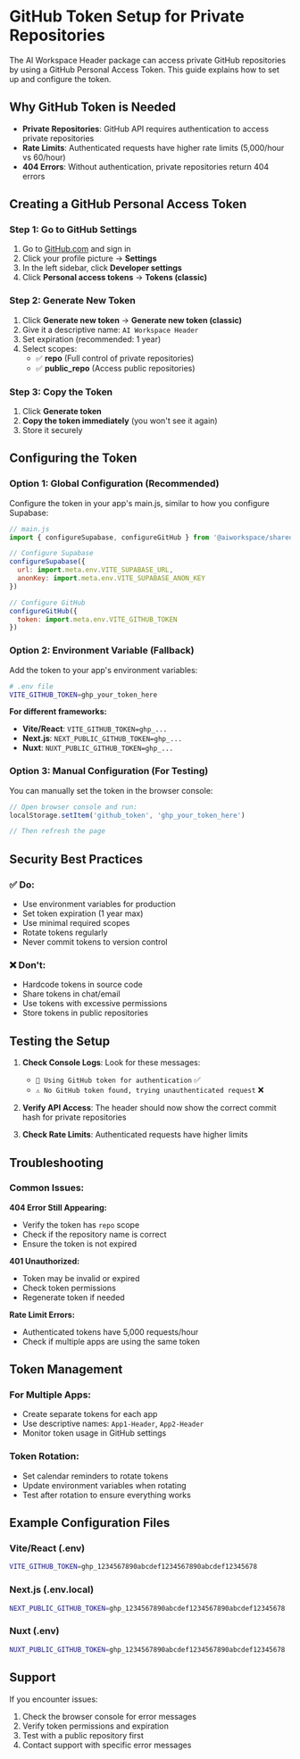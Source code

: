 # GitHub Token Setup for Private Repositories

The AI Workspace Header package can access private GitHub repositories by using a GitHub Personal Access Token. This guide explains how to set up and configure the token.

## Why GitHub Token is Needed

- **Private Repositories**: GitHub API requires authentication to access private repositories
- **Rate Limits**: Authenticated requests have higher rate limits (5,000/hour vs 60/hour)
- **404 Errors**: Without authentication, private repositories return 404 errors

## Creating a GitHub Personal Access Token

### Step 1: Go to GitHub Settings
1. Go to [GitHub.com](https://github.com) and sign in
2. Click your profile picture → **Settings**
3. In the left sidebar, click **Developer settings**
4. Click **Personal access tokens** → **Tokens (classic)**

### Step 2: Generate New Token
1. Click **Generate new token** → **Generate new token (classic)**
2. Give it a descriptive name: `AI Workspace Header`
3. Set expiration (recommended: 1 year)
4. Select scopes:
   - ✅ **repo** (Full control of private repositories)
   - ✅ **public_repo** (Access public repositories)

### Step 3: Copy the Token
1. Click **Generate token**
2. **Copy the token immediately** (you won't see it again)
3. Store it securely

## Configuring the Token

### Option 1: Global Configuration (Recommended)

Configure the token in your app's main.js, similar to how you configure Supabase:

```javascript
// main.js
import { configureSupabase, configureGitHub } from '@aiworkspace/shared-header'

// Configure Supabase
configureSupabase({
  url: import.meta.env.VITE_SUPABASE_URL,
  anonKey: import.meta.env.VITE_SUPABASE_ANON_KEY
})

// Configure GitHub
configureGitHub({
  token: import.meta.env.VITE_GITHUB_TOKEN
})
```

### Option 2: Environment Variable (Fallback)

Add the token to your app's environment variables:

```bash
# .env file
VITE_GITHUB_TOKEN=ghp_your_token_here
```

**For different frameworks:**
- **Vite/React**: `VITE_GITHUB_TOKEN=ghp_...`
- **Next.js**: `NEXT_PUBLIC_GITHUB_TOKEN=ghp_...`
- **Nuxt**: `NUXT_PUBLIC_GITHUB_TOKEN=ghp_...`

### Option 3: Manual Configuration (For Testing)

You can manually set the token in the browser console:

```javascript
// Open browser console and run:
localStorage.setItem('github_token', 'ghp_your_token_here')

// Then refresh the page
```

## Security Best Practices

### ✅ Do:
- Use environment variables for production
- Set token expiration (1 year max)
- Use minimal required scopes
- Rotate tokens regularly
- Never commit tokens to version control

### ❌ Don't:
- Hardcode tokens in source code
- Share tokens in chat/email
- Use tokens with excessive permissions
- Store tokens in public repositories

## Testing the Setup

1. **Check Console Logs**: Look for these messages:
   - `🔑 Using GitHub token for authentication` ✅
   - `⚠️ No GitHub token found, trying unauthenticated request` ❌

2. **Verify API Access**: The header should now show the correct commit hash for private repositories

3. **Check Rate Limits**: Authenticated requests have higher limits

## Troubleshooting

### Common Issues:

**404 Error Still Appearing:**
- Verify the token has `repo` scope
- Check if the repository name is correct
- Ensure the token is not expired

**401 Unauthorized:**
- Token may be invalid or expired
- Check token permissions
- Regenerate token if needed

**Rate Limit Errors:**
- Authenticated tokens have 5,000 requests/hour
- Check if multiple apps are using the same token

## Token Management

### For Multiple Apps:
- Create separate tokens for each app
- Use descriptive names: `App1-Header`, `App2-Header`
- Monitor token usage in GitHub settings

### Token Rotation:
- Set calendar reminders to rotate tokens
- Update environment variables when rotating
- Test after rotation to ensure everything works

## Example Configuration Files

### Vite/React (.env)
```bash
VITE_GITHUB_TOKEN=ghp_1234567890abcdef1234567890abcdef12345678
```

### Next.js (.env.local)
```bash
NEXT_PUBLIC_GITHUB_TOKEN=ghp_1234567890abcdef1234567890abcdef12345678
```

### Nuxt (.env)
```bash
NUXT_PUBLIC_GITHUB_TOKEN=ghp_1234567890abcdef1234567890abcdef12345678
```

## Support

If you encounter issues:
1. Check the browser console for error messages
2. Verify token permissions and expiration
3. Test with a public repository first
4. Contact support with specific error messages
